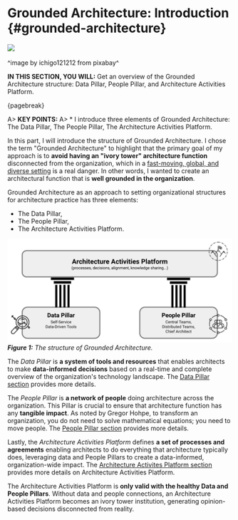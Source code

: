 

# Grounded Architecture: Introduction {#grounded-architecture}

![](assets/images/arch/buildings-205986_1920.jpg)

^image by ichigo121212 from pixabay^

**IN THIS SECTION, YOU WILL:** Get an overview of the Grounded Architecture structure: Data Pillar, People Pillar, and Architecture Activities Platform.

{pagebreak}

A> **KEY POINTS:**
A> * I introduce three elements of Grounded Architecture: The Data Pillar, The People Pillar, The Architecture Activities Platform.

In this part, I will introduce the structure of Grounded Architecture. I chose the term "Grounded Architecture" to highlight that the primary goal of my approach is to **avoid having an "ivory tower" architecture function** disconnected from the organization, which in a [fast-moving, global, and diverse setting](#context) is a real danger. In other words, I wanted to create an architectural function that is **well grounded in the organization**.

Grounded Architecture as an approach to setting organizational structures for architecture practice has three elements:
* The Data Pillar,
* The People Pillar,
* The Architecture Activities Platform.

![](assets/images/model.png)
***Figure 1:** The structure of Grounded Architecture.*

The *Data Pillar* is **a system of tools and resources** that enables architects to make **data-informed decisions** based on a real-time and complete overview of the organization's technology landscape. The [Data Pillar section](#data) provides more details.

The *People Pillar* is **a network of people** doing architecture across the organization. This Pillar is crucial to ensure that architecture function has any **tangible impact**. As noted by Gregor Hohpe, to transform an organization, you do not need to solve mathematical equations; you need to move people. The [People Pillar section](#people) provides more details.

Lastly, the *Architecture Activities Platform* defines **a set of processes and agreements** enabling architects to do everything that architecture typically does, leveraging data and People Pillars to create a data-informed, organization-wide impact. The [Architecture Activites Platform section](#activities-platform) provides more details on Architecture Activities Platform. 

The Architecture Activities Platform is **only valid with the healthy Data and People Pillars**. Without data and people connections, an Architecture Activities Platform becomes an ivory tower institution, generating opinion-based decisions disconnected from reality.


